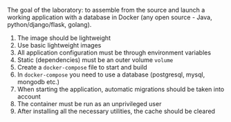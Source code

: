 The goal of the laboratory: to assemble from the source and launch a working application with a database in Docker (any open source - Java, python/django/flask, golang).

1. The image should be lightweight
2. Use basic lightweight images
3. All application configuration must be through environment variables
4. Static (dependencies) must be an outer volume `volume`
5. Create a `docker-compose` file to start and build
6. In `docker-compose` you need to use a database (postgresql, mysql, mongodb etc.)
7. When starting the application, automatic migrations should be taken into account
8. The container must be run as an unprivileged user
9. After installing all the necessary utilities, the cache should be cleared